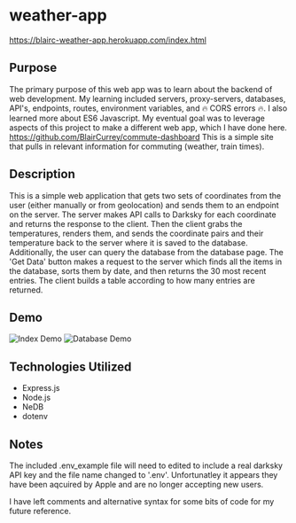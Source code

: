 # weather-app
https://blairc-weather-app.herokuapp.com/index.html

## Purpose
The primary purpose of this web app was to learn about the backend of web development. My learning included servers, proxy-servers, databases, API's, endpoints, routes, environment variables, and :fire: CORS errors :fire:. I also learned more about ES6 Javascript. My eventual goal was to leverage aspects of this project to make a different web app, which I have done here. https://github.com/BlairCurrey/commute-dashboard This is a simple site that pulls in relevant information for commuting (weather, train times).

## Description
This is a simple web application that gets two sets of coordinates from the user (either manually or from geolocation) and sends them to an endpoint on the server. The server makes API calls to Darksky for each coordinate and returns the response to the client. Then the client grabs the temperatures, renders them, and sends the coordinate pairs and their temperature back to the server where it is saved to the database. Additionally, the user can query the database from the database page. The 'Get Data' button makes a request to the server which finds all the items in the database, sorts them by date, and then returns the 30 most recent entries. The client builds a table according to how many entries are returned.

## Demo
![Index Demo](https://i.imgur.com/GKUyVJJ.gif)
![Database Demo](https://i.imgur.com/LRtY8vD.gif)

## Technologies Utilized
- Express.js
- Node.js
- NeDB
- dotenv

## Notes
The included .env_example file will need to edited to include a real darksky API key and the file name changed to '.env'. Unfortunatley it appears they have been aqcuired by Apple and are no longer accepting new users. 

I have left comments and alternative syntax for some bits of code for my future reference.
